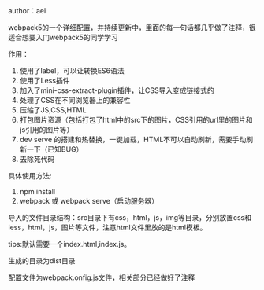 author：aei

webpack5的一个详细配置，并持续更新中，里面的每一句话都几乎做了注释，很适合想要入门webpack5的同学学习


作用：
1. 使用了label，可以让转换ES6语法
2. 使用了Less插件
3. 加入了mini-css-extract-plugin插件，让CSS导入变成链接式的
4. 处理了CSS在不同浏览器上的兼容性
5. 压缩了JS,CSS,HTML
6. 打包图片资源（包括打包了html中的src下的图片，CSS引用的url里的图片和js引用的图片等）
7. dev serve 的搭建和热替换，一键加载，HTML不可以自动刷新，需要手动刷新一下（已知BUG）
8. 去除死代码



具体使用方法:

1.  npm install
2.  webpack 或  webpack serve（启动服务器） 

导入的文件目录结构：src目录下有css，html，js，img等目录，分别放置css和less，html，js，图片等文件，注意html文件里放的是html模板。

tips:默认需要一个index.html,index.js。

生成的目录为dist目录

配置文件为webpack.onfig.js文件，相关部分已经做好了注释